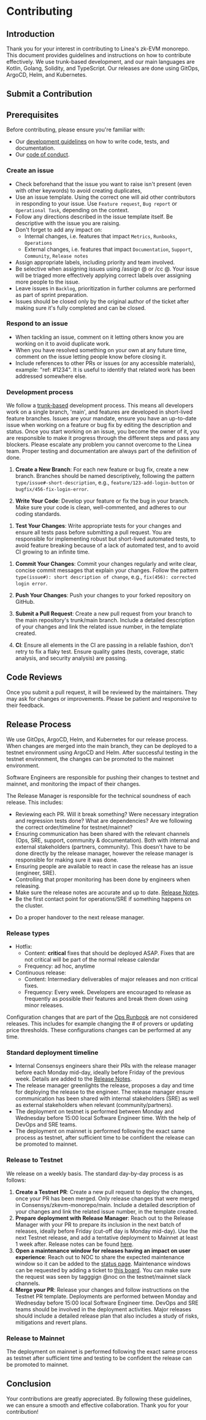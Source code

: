 # Contributing

## Introduction

Thank you for your interest in contributing to Linea's zk-EVM monorepo. This document provides guidelines and instructions on how to contribute effectively. We use trunk-based development, and our main languages are Kotlin, Golang, Solidity, and TypeScript. Our releases are done using GitOps, ArgoCD, Helm, and Kubernetes.

## Submit a Contribution

## Prerequisites

Before contributing, please ensure you're familiar with:

- Our [development guidelines](development-guidelines.md) on how to write code, tests, and documentation.
- Our [code of conduct](code-of-conduct.md).

### Create an issue

* Check beforehand that the issue you want to raise isn't present (even with other keywords) to avoid creating duplicates,
* Use an issue template. Using the correct one will aid other contributors in responding to your issue. Use `Feature request`, `Bug report` or `Operational Task`, depending on the context.
* Follow any directions described in the issue template itself. Be descriptive with the issue you are raising.
* Don't forget to add any impact on:
  * Internal changes, i.e. features that impact `Metrics`, `Runbooks`, `Operations`
  * External changes, i.e. features that impact `Documentation`, `Support`, `Community`, `Release notes`
* Assign appropriate labels, including priority and team involved.
* Be selective when assigning issues using /assign @<username> or /cc @<username>. Your issue will be triaged more effectively applying correct labels over assigning more people to the issue.
* Leave issues in `Backlog`, prioritization in further columns are performed as part of sprint preparation.
* Issues should be closed only by the original author of the ticket after making sure it's fully completed and can be closed.

### Respond to an issue

* When tackling an issue, comment on it letting others know you are working on it to avoid duplicate work.
* When you have resolved something on your own at any future time, comment on the issue letting people know before closing it.
* Include references to other PRs or issues (or any accessible materials), example: "ref: #1234". It is useful to identify that related work has been addressed somewhere else.

### Development process

We follow a [trunk-based](https://trunkbaseddevelopment.com/) development process. This means all developers work on a single branch, 'main', and features are developed in short-lived feature branches. Issues are your mandate, ensure you have an up-to-date issue when working on a feature or bug fix by editing the description and status. Once you start working on an issue, you become the owner of it, you are responsible to make it progress through the different steps and pass any blockers. Please escalate any problem you cannot overcome to the Linea team. Proper testing and documentation are always part of the definition of done.

1. **Create a New Branch**: For each new feature or bug fix, create a new branch. Branches should be named descriptively, following the pattern `type/issue#-short-description`, e.g., `feature/123-add-login-button` or `bugfix/456-fix-login-error`.

1. **Write Your Code**: Develop your feature or fix the bug in your branch. Make sure your code is clean, well-commented, and adheres to our coding standards.
<!--- TODO: Section on coding standards -->

1. **Test Your Changes**: Write appropriate tests for your changes and ensure all tests pass before submitting a pull request. You are responsible for implementing robust but short-lived automated tests, to avoid feature breaking because of a lack of automated test, and to avoid CI growing to an infinite time.
<!--- TODO: Section on unit & integration testing -->

1. **Commit Your Changes**: Commit your changes regularly and write clear, concise commit messages that explain your changes. Follow the pattern `type(issue#): short description of change`, e.g., `fix(456): corrected login error`.

1. **Push Your Changes**: Push your changes to your forked repository on GitHub.

1. **Submit a Pull Request**: Create a new pull request from your branch to the main repository's trunk/main branch. Include a detailed description of your changes and link the related issue number, in the template created.

1. **CI**: Ensure all elements in the CI are passing in a reliable fashion, don't retry to fix a flaky test. Ensure quality gates (tests, coverage, static analysis, and security analysis) are passing.


## Code Reviews

Once you submit a pull request, it will be reviewed by the maintainers. They may ask for changes or improvements. Please be patient and responsive to their feedback.

## Release Process

We use GitOps, ArgoCD, Helm, and Kubernetes for our release process. When changes are merged into the main branch, they can be deployed to a testnet environment using ArgoCD and Helm. After successful testing in the testnet environment, the changes can be promoted to the mainnet environment.

Software Engineers are responsible for pushing their changes to testnet and mainnet, and monitoring the impact of their changes.

The Release Manager is responsible for the technical soundness of each release. This includes:
* Reviewing each PR. Will it break something? Were necessary integration and regression tests done? What are dependencies? Are we following the correct order/timeline for testnet/mainnet?
* Ensuring communication has been shared with the relevant channels (Ops, SRE, support, community & documentation). Both with internal and external stakeholders (partners, community). This doesn't have to be done directly by the release manager, however the release manager is responsible for making sure it was done.
* Ensuring people are available to react in case the release has an issue (engineer, SRE).
* Controlling that proper monitoring has been done by engineers when releasing.
* Make sure the release notes are accurate and up to date. [Release Notes](https://github.com/Consensys/zkevm-monorepo/wiki/Linea-Releases).
* Be the first contact point for operations/SRE if something happens on the cluster.
<!-- * Make summaries of what's being released and their statuses on slack #linea-testnet and #linea-mainnet -->
* Do a proper handover to the next release manager.

### Release types
* Hotfix:
  * Content: **critical** fixes that should be deployed ASAP. Fixes that are not critical will be part of the normal release calendar
  * Frequency: ad hoc, anytime
* Continuous release:
  * Content: Intermediary deliverables of major releases and non critical fixes.
  * Frequency: Every week. Developers are encouraged to release as frequently as possible their features and break them down using minor releases.

Configuration changes that are part of the [Ops Runbook](https://www.notion.so/consensys/Linea-Runbooks-55e170e0db8f4d71add01c2ef1611cb6) are not considered releases. This includes for example changing the # of provers or updating price thresholds. These configurations changes can be performed at any time.

### Standard deployment timeline
* Internal Consensys engineers share their PRs with the release manager before each Monday mid-day, ideally before Friday of the previous week. Details are added to the [Release Notes](https://github.com/Consensys/zkevm-monorepo/wiki/Linea-Releases).
* The release manager greenlights the release, proposes a day and time for deploying the release to the engineer. The release manager ensure communication has been shared with internal stakeholders (SRE) as well as external stakeholders when relevant (community/partners).
* The deployment on testnet is performed between Monday and Wednesday before 15:00 local Software Engineer time. With the help of DevOps and SRE teams.
* The deployment on mainnet is performed following the exact same process as testnet, after sufficient time to be confident the release can be promoted to mainnet.

### Release to Testnet
We release on a weekly basis. The standard day-by-day process is as follows:
1. **Create a Testnet PR**: Create a new pull request to deploy the changes, once your PR has been merged. Only release changes that were merged in Consensys/zkevm-monorepo/main. Include a detailed description of your changes and link the related issue number, in the template created.
1. **Prepare deployment with Release Manager**: Reach out to the Release Manager with your PR to prepare its inclusion in the next batch of releases, ideally before Friday (cut-off day is Monday mid-day). Use the next Testnet release, and add a tentative deployment to Mainnet at least 1 week after. Release notes can be found [here](https://github.com/Consensys/zkevm-monorepo/wiki/Linea-Releases).
1. **Open a maintenance window for releases having an impact on user experience**: Reach out to NOC to share the expected maintenance window so it can be added to the [status page](https://linea.statuspage.io/). Maintenance windows can be requested by adding a ticket to [this board](https://consensyssoftware.atlassian.net/jira/core/projects/NOC/board?groupBy=status). You can make sure the request was seen by tagggign @noc on the testnet/mainnet slack channels.
1. **Merge your PR**: Release your changes and follow instructions on the Testnet PR template. Deployments are performed between Monday and Wednesday before 15:00 local Software Engineer time. DevOps and SRE teams should be involved in the deployment activities. Major releases should include a detailed release plan that also includes a study of risks, mitigations and revert plans.

### Release to Mainnet

The deployment on mainnet is performed following the exact same process as testnet after sufficient time and testing to be confident the release can be promoted to mainnet.

## Conclusion

Your contributions are greatly appreciated. By following these guidelines, we can ensure a smooth and effective collaboration. Thank you for your contribution!
